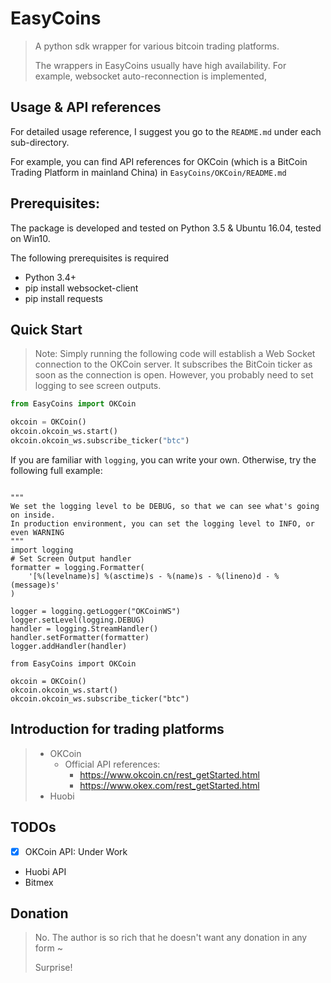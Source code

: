# EasyCoins
> A python sdk wrapper for various bitcoin trading platforms.
>
> The wrappers in EasyCoins usually have high availability.
> For example, websocket auto-reconnection is implemented,
>

## Usage & API references
For detailed usage reference, I suggest you go to the `README.md` under
each sub-directory.

For example, you can find API references for OKCoin
 (which is a BitCoin Trading Platform in mainland China) in
`EasyCoins/OKCoin/README.md`

## Prerequisites:
The package is developed and tested on Python 3.5 & Ubuntu 16.04,
tested on Win10.

The following prerequisites is required

- Python 3.4+
- pip install websocket-client
- pip install requests

## Quick Start
> Note: Simply running the following code will establish a Web Socket connection
> to the OKCoin server. It subscribes the BitCoin ticker as soon as the
> connection is open. However, you probably need to set logging to see screen outputs.
>

```python
from EasyCoins import OKCoin

okcoin = OKCoin()
okcoin.okcoin_ws.start()
okcoin.okcoin_ws.subscribe_ticker("btc")
```
If you are familiar with `logging`, you can write your own. Otherwise, try
the following full example:
```

"""
We set the logging level to be DEBUG, so that we can see what's going on inside.
In production environment, you can set the logging level to INFO, or even WARNING
"""
import logging
# Set Screen Output handler
formatter = logging.Formatter(
    '[%(levelname)s] %(asctime)s - %(name)s - %(lineno)d - %(message)s'
)

logger = logging.getLogger("OKCoinWS")
logger.setLevel(logging.DEBUG)
handler = logging.StreamHandler()
handler.setFormatter(formatter)
logger.addHandler(handler)

from EasyCoins import OKCoin

okcoin = OKCoin()
okcoin.okcoin_ws.start()
okcoin.okcoin_ws.subscribe_ticker("btc")
```

## Introduction for trading platforms
> - OKCoin
>   - Official API references:
>       - https://www.okcoin.cn/rest_getStarted.html
>       - https://www.okex.com/rest_getStarted.html
> - Huobi

## TODOs
 - [x] OKCoin API: Under Work
 - Huobi API
 - Bitmex


## Donation
> No. The author is so rich that he doesn't want any donation in any form ~
>
> Surprise!